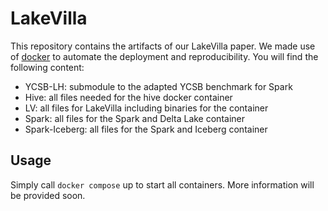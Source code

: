 # LakeVilla

This repository contains the artifacts of our LakeVilla paper.
We made use of [docker](https://docs.docker.com/engine/install/) to automate the deployment and reproducibility.
You will find the following content:
- YCSB-LH: submodule to the adapted YCSB benchmark for Spark
- Hive: all files needed for the hive docker container
- LV: all files for LakeVilla including binaries for the container
- Spark: all files for the Spark and Delta Lake container
- Spark-Iceberg: all files for the Spark and Iceberg container

## Usage
Simply call `docker compose` up to start all containers. More information will be provided soon.
